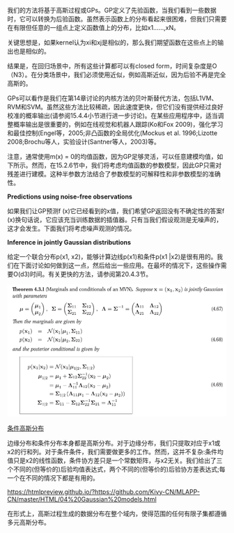 我们的方法将基于高斯过程或GPs。GP定义了先验函数，当我们看到一些数据时，它可以转换为后验函数。虽然表示函数上的分布看起来很困难，但我们只需要在有限但任意的一组点上定义函数值上的分布，比如x1……,xN。

关键思想是，如果kernel认为xi和xj是相似的，那么我们期望函数在这些点上的输出也是相似的。


结果是，在回归场景中，所有这些计算都可以有closed form，时间复杂度是O（N3）。在分类场景中，我们必须使用近似，例如高斯近似，因为后验不再是完全高斯的。


GPs可以看作是我们在第14章讨论的内核方法的贝叶斯替代方法，包括L1VM、RVM和SVM。虽然这些方法比较稀疏，因此速度更快，但它们没有提供经过良好校准的概率输出(请参阅15.4.4小节进行进一步讨论)。在某些应用程序中，适当调整概率输出是很重要的，例如在线视觉和机器人跟踪(Ko和Fox 2009)，强化学习和最佳控制(Engel等，2005;非凸函数的全局优化(Mockus et al. 1996;Lizotte 2008;Brochu等人，实验设计(Santner等人，2003)等。

注意，通常使用m(x) = 0的均值函数，因为GP足够灵活，可以任意建模均值，如下所示。然而，在15.2.6节中，我们将考虑均值函数的参数模型，因此GP只需对残差进行建模。这种半参数方法结合了参数模型的可解释性和非参数模型的准确性。



**Predictions using noise-free observations**

如果我们让GP预测f (x)它已经看到的x值，我们希望GP返回没有不确定性的答案f (x)换句话说，它应该充当训练数据的插值器。只有当我们假设观测是无噪声的，这才会发生。下面我们将考虑噪声观测的情况。


**Inference in jointly Gaussian distributions**

给定一个联合分布p(x1, x2)，能够计算边线p(x1)和条件p(x1 |x2)是很有用的。我们在下面讨论如何做到这一点，然后给出一些应用。在最坏的情况下，这些操作需要O(d3)时间。有关更快的方法，请参阅第20.4.3节。

![](./ConditionalGaussian.png)

[条件高斯分布](https://seanwangjs.github.io/2018/01/08/conditional-gaussian-distribution.html)

边缘分布和条件分布本身都是高斯分布。对于边缘分布，我们只提取对应于x1或x2的行和列。对于条件条件，我们需要做更多的工作。然而，这并不复杂:条件均值只是x2的线性函数，条件协方差只是一个常数矩阵，与x2无关。我们给出了三个不同的(但等价的)后验均值表达式，两个不同的(但等价的)后验协方差表达式;每一个在不同的情况下都是有用的。


https://htmlpreview.github.io/?https://github.com/Kivy-CN/MLAPP-CN/master/HTML/04%20Gaussian%20models.html

在形式上，高斯过程生成的数据分布在整个域内，使得范围的任何有限子集都遵循多元高斯分布。


